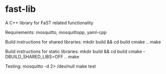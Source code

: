 <!---
This file is part of fast-lib.
Copyright (C) 2015 RWTH Aachen University - ACS

This file is licensed under the GNU Lesser General Public License Version 3
Version 3, 29 June 2007. For details see 'LICENSE.md' in the root directory.
-->

# fast-lib
A C++ library for FaST related functionality

Requirements: mosquitto, mosquittopp, yaml-cpp

Build instructions for shared libraries:
mkdir build && cd build
cmake ..
make

Build instructions for static libraries:
mkdir build && cd build
cmake -DBUILD_SHARED_LIBS=OFF ..
make

Testing:
mosquitto -d 2> /dev/null
make test
